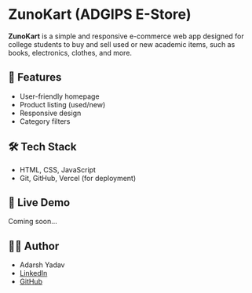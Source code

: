 # ZunoKart (ADGIPS E-Store)

**ZunoKart** is a simple and responsive e-commerce web app designed for college students to buy and sell used or new academic items, such as books, electronics, clothes, and more.

## 🔧 Features

- User-friendly homepage
- Product listing (used/new)
- Responsive design
- Category filters

## 🛠 Tech Stack

- HTML, CSS, JavaScript
- Git, GitHub, Vercel (for deployment)

## 🚀 Live Demo

Coming soon...

## 👨‍💻 Author

- Adarsh Yadav  
- [LinkedIn](https://linkedin.com/in/myselfmr-adarsh-yadav)  
- [GitHub](https://github.com/Myself-Adarsh-Yadav)
